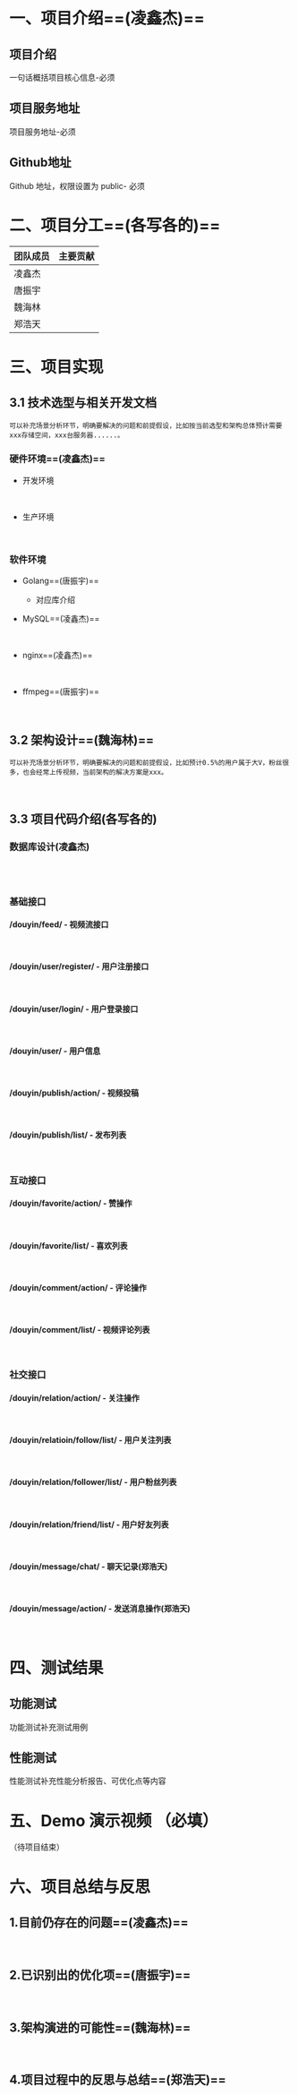 # 一、项目介绍==(凌鑫杰)==

## 项目介绍

一句话概括项目核心信息-必须

## 项目服务地址

项目服务地址-必须

## Github地址

Github  地址，权限设置为 public- 必须

# 二、项目分工==(各写各的)==

|团队成员|主要贡献|
|--|--|
|凌鑫杰||
|唐振宇||
|魏海林||
|郑浩天||

# 三、项目实现

## 3.1 技术选型与相关开发文档

```
可以补充场景分析环节，明确要解决的问题和前提假设，比如按当前选型和架构总体预计需要xxx存储空间，xxx台服务器......。
```

### 硬件环境==(凌鑫杰)==

- 开发环境

  <br/>
- 生产环境

  <br/>

### 软件环境

- Golang==(唐振宇)==
  - 对应库介绍
- MySQL==(凌鑫杰)==

  <br/>
- nginx==(凌鑫杰)==

  <br/>
- ffmpeg==(唐振宇)==

  <br/>

## 3.2 架构设计==(魏海林)==

```
可以补充场景分析环节，明确要解决的问题和前提假设，比如预计0.5%的用户属于大V，粉丝很多，也会经常上传视频，当前架构的解决方案是xxx。
```

<br/>

## 3.3 项目代码介绍(各写各的)

### 数据库设计(凌鑫杰)

<br/>

<br/>

### 基础接口

#### /douyin/feed/ - 视频流接口​

<br/>

#### /douyin/user/register/ - 用户注册接口​

<br/>

#### /douyin/user/login/ - 用户登录接口​

<br/>

#### /douyin/user/ - 用户信息​

<br/>

#### /douyin/publish/action/ - 视频投稿​

<br/>

#### /douyin/publish/list/ - 发布列表

<br/>

### 互动接口

#### /douyin/favorite/action/ - 赞操作​

<br/>

#### /douyin/favorite/list/ - 喜欢列表​

<br/>

#### /douyin/comment/action/ - 评论操作​

<br/>

#### /douyin/comment/list/ - 视频评论列表​

<br/>

### 社交接口

#### /douyin/relation/action/ - 关注操作​

<br/>

#### /douyin/relatioin/follow/list/ - 用户关注列表​

<br/>

#### /douyin/relation/follower/list/ - 用户粉丝列表​

<br/>

#### /douyin/relation/friend/list/ - 用户好友列表

<br/>

#### /douyin/message/chat/ - 聊天记录​(郑浩天)

<br/>

#### /douyin/message/action/ - 发送消息操作(郑浩天)

<br/>

# 四、测试结果

## 功能测试

功能测试补充测试用例

## 性能测试

性能测试补充性能分析报告、可优化点等内容

# 五、Demo 演示视频 （必填）

（待项目结束）

# 六、项目总结与反思

## 1.目前仍存在的问题==(凌鑫杰)==

<br/>

## 2.已识别出的优化项==(唐振宇)==

<br/>

## 3.架构演进的可能性==(魏海林)==

<br/>

## 4.项目过程中的反思与总结==(郑浩天)==